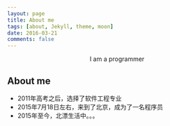 ```yaml
---
layout: page
title: About me
tags: [about, Jekyll, theme, moon]
date: 2016-03-21
comments: false
---
```

    
<center>I am a programmer</center>

## About me
* 2011年高考之后，选择了软件工程专业
* 2015年7月18日左右，来到了北京，成为了一名程序员
* 2015年至今，北漂生活中。。。



